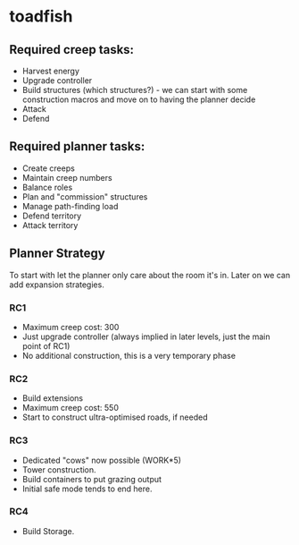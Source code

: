 # toadfish



## Required creep tasks:
* Harvest energy
* Upgrade controller
* Build structures (which structures?) - we can start with some construction macros and move on to having the planner decide
* Attack
* Defend

## Required planner tasks:
* Create creeps
* Maintain creep numbers
* Balance roles
* Plan and "commission" structures
* Manage path-finding load
* Defend territory
* Attack territory

## Planner Strategy

To start with let the planner only care about the room it's in. Later on we can add expansion strategies.

### RC1

* Maximum creep cost: 300
* Just upgrade controller (always implied in later levels, just the main point
  of RC1)
* No additional construction, this is a very temporary phase

### RC2

* Build extensions
* Maximum creep cost: 550
* Start to construct ultra-optimised roads, if needed

### RC3

* Dedicated "cows" now possible (WORK*5)
* Tower construction.
* Build containers to put grazing output
* Initial safe mode tends to end here.

### RC4

* Build Storage.
